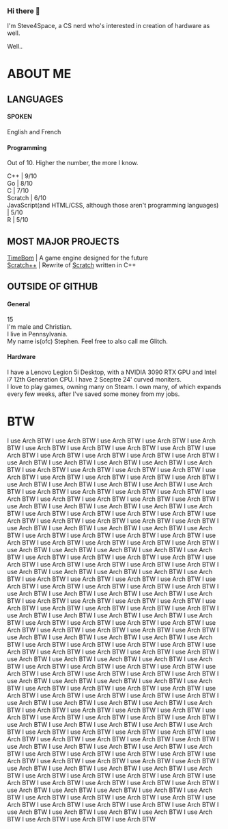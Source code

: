 ### Hi there 👋
I'm Steve4Space, a CS nerd who's interested in creation of hardware as well.

Well..
# ABOUT ME

## LANGUAGES
#### SPOKEN
English and French

#### Programming
Out of 10. Higher the number, the more I know.

C++ | 9/10  
Go | 8/10  
C | 7/10  
Scratch | 6/10  
JavaScript(and HTML/CSS, although those aren't programming languages) | 5/10  
R | 5/10  

## MOST MAJOR PROJECTS 

[TimeBom](https://github.com/TheTimeBunny/TimeBom) | A game engine designed for the future  
[Scratch++](https://github.com/Steve4Space/ScratchPlusPlus) | Rewrite of [Scratch](https://scratch.mit.edu) written in C++  


## OUTSIDE OF GITHUB

#### General
15  
I'm male and Christian.  
I live in Pennsylvania.  
My name is(ofc) Stephen. Feel free to also call me Glitch.  

#### Hardware
I have a Lenovo Legion 5i Desktop, with a NVIDIA 3090 RTX GPU and Intel i7 12th Generation CPU. I have 2 Sceptre 24' curved moniters.  
I love to play games, owning many on Steam. I own many, of which expands every few weeks, after I've saved some money from my jobs.

# BTW

I use Arch BTW I use Arch BTW I use Arch BTW I use Arch BTW I use Arch BTW I use Arch BTW I use Arch BTW I use Arch BTW I use Arch BTW I use Arch BTW I use Arch BTW I use Arch BTW I use Arch BTW I use Arch BTW I use Arch BTW I use Arch BTW I use Arch BTW I use Arch BTW I use Arch BTW I use Arch BTW I use Arch BTW I use Arch BTW I use Arch BTW I use Arch BTW I use Arch BTW I use Arch BTW I use Arch BTW I use Arch BTW I use Arch BTW I use Arch BTW I use Arch BTW I use Arch BTW I use Arch BTW I use Arch BTW I use Arch BTW I use Arch BTW I use Arch BTW I use Arch BTW I use Arch BTW I use Arch BTW I use Arch BTW I use Arch BTW I use Arch BTW I use Arch BTW I use Arch BTW I use Arch BTW I use Arch BTW I use Arch BTW I use Arch BTW I use Arch BTW I use Arch BTW I use Arch BTW I use Arch BTW I use Arch BTW I use Arch BTW I use Arch BTW I use Arch BTW I use Arch BTW I use Arch BTW I use Arch BTW I use Arch BTW I use Arch BTW I use Arch BTW I use Arch BTW I use Arch BTW I use Arch BTW I use Arch BTW I use Arch BTW I use Arch BTW I use Arch BTW I use Arch BTW I use Arch BTW I use Arch BTW I use Arch BTW I use Arch BTW I use Arch BTW I use Arch BTW I use Arch BTW I use Arch BTW I use Arch BTW I use Arch BTW I use Arch BTW I use Arch BTW I use Arch BTW I use Arch BTW I use Arch BTW I use Arch BTW I use Arch BTW I use Arch BTW I use Arch BTW I use Arch BTW I use Arch BTW I use Arch BTW I use Arch BTW I use Arch BTW I use Arch BTW I use Arch BTW I use Arch BTW I use Arch BTW I use Arch BTW I use Arch BTW I use Arch BTW I use Arch BTW I use Arch BTW I use Arch BTW I use Arch BTW I use Arch BTW I use Arch BTW I use Arch BTW I use Arch BTW I use Arch BTW I use Arch BTW I use Arch BTW I use Arch BTW I use Arch BTW I use Arch BTW I use Arch BTW I use Arch BTW I use Arch BTW I use Arch BTW I use Arch BTW I use Arch BTW I use Arch BTW I use Arch BTW I use Arch BTW I use Arch BTW I use Arch BTW I use Arch BTW I use Arch BTW I use Arch BTW I use Arch BTW I use Arch BTW I use Arch BTW I use Arch BTW I use Arch BTW I use Arch BTW I use Arch BTW I use Arch BTW I use Arch BTW I use Arch BTW I use Arch BTW I use Arch BTW I use Arch BTW I use Arch BTW I use Arch BTW I use Arch BTW I use Arch BTW I use Arch BTW I use Arch BTW I use Arch BTW I use Arch BTW I use Arch BTW I use Arch BTW I use Arch BTW I use Arch BTW I use Arch BTW I use Arch BTW I use Arch BTW I use Arch BTW I use Arch BTW I use Arch BTW I use Arch BTW I use Arch BTW I use Arch BTW I use Arch BTW I use Arch BTW I use Arch BTW I use Arch BTW I use Arch BTW I use Arch BTW I use Arch BTW I use Arch BTW I use Arch BTW I use Arch BTW I use Arch BTW I use Arch BTW I use Arch BTW I use Arch BTW I use Arch BTW I use Arch BTW I use Arch BTW I use Arch BTW I use Arch BTW I use Arch BTW I use Arch BTW I use Arch BTW I use Arch BTW I use Arch BTW I use Arch BTW I use Arch BTW I use Arch BTW I use Arch BTW I use Arch BTW I use Arch BTW I use Arch BTW I use Arch BTW I use Arch BTW I use Arch BTW I use Arch BTW I use Arch BTW I use Arch BTW I use Arch BTW I use Arch BTW I use Arch BTW I use Arch BTW I use Arch BTW I use Arch BTW I use Arch BTW I use Arch BTW I use Arch BTW I use Arch BTW I use Arch BTW I use Arch BTW I use Arch BTW I use Arch BTW I use Arch BTW I use Arch BTW I use Arch BTW I use Arch BTW I use Arch BTW I use Arch BTW I use Arch BTW I use Arch BTW I use Arch BTW I use Arch BTW I use Arch BTW I use Arch BTW I use Arch BTW I use Arch BTW I use Arch BTW I use Arch BTW I use Arch BTW I use Arch BTW I use Arch BTW I use Arch BTW I use Arch BTW I use Arch BTW I use Arch BTW I use Arch BTW I use Arch BTW I use Arch BTW I use Arch BTW I use Arch BTW I use Arch BTW I use Arch BTW I use Arch BTW 
